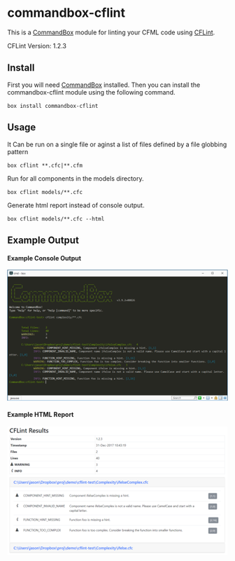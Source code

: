 # commandbox-cflint

This is a [CommandBox](https://www.ortussolutions.com/products/commandbox) module for linting your CFML code using [CFLint](https://github.com/cflint/CFLint).

CFLint Version: 1.2.3

## Install

First you will need [CommandBox](https://www.ortussolutions.com/products/commandbox) installed. Then you can install the commandbox-cflint module using the following command.

```
box install commandbox-cflint
```

## Usage

It Can be run on a single file or aginst a list of files defined by a file globbing pattern

```
box cflint **.cfc|**.cfm
```

Run for all components in the models directory.

```
box cflint models/**.cfc
```

Generate html report instead of console output.

```
box cflint models/**.cfc --html
```

## Example Output

#### Example Console Output

![Example Console Output](examples/cflint-console-example.png)

#### Example HTML Report

![Example HTML Report](examples/cflint-html-example.png)
